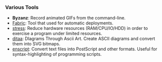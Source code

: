 ### Various Tools ###

 - **Byzanz**:
   Record animated GIFs from the command-line.
 - [Fabric](http://fabfile.org/):
   Tool that used for automatic deployments.
 - [stress](http://people.seas.harvard.edu/~apw/stress/):
   Reduce hardware resources (RAM/CPU/IO/HDD) in order to exercise
   a program under limited resources.
 - [ditaa](http://ditaa.sourceforge.net/):
   DIagrams Through Ascii Art.
   Create ASCII diagrams and convert them into SVG bitmaps.
 - [enscript](http://www.gnu.org/software/enscript/):
   Convert text files into PostScript and other formats.
   Useful for syntax-highlighting of programming scripts.
